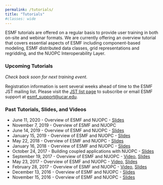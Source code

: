 ```yaml
---
permalink: /tutorials/
title: "Tutorials"
#classes: wide
---
```


ESMF tutorials are offered on a regular basis to provide user training in both on-site and webinar formats. We are currently offering an overview tutorial that covers essential aspects of ESMF including component-based modeling, ESMF distributed data classes, grid representations and regridding, and the NUOPC Interoperability Layer.  

### Upcoming Tutorials

*Check back soon for next training event.*

Registration information is sent several weeks ahead of time to the ESMF JST mailing list.  Please visit the [JST list page](http://mailman.cgd.ucar.edu/mailman/listinfo/esmf_jst) to subscribe or email ESMF support at [esmf_support@ucar.edu](mailto:esmf_support@ucar.edu).

### Past Tutorials, Slides, and Videos

- June 11, 2020 - Overview of ESMF and NUOPC - [Slides](https://tinyurl.com/esmf-slides-2020june11)
- November 7, 2019 - Overview of ESMF and NUOPC
- June 14, 2019 - Overview of ESMF and NUOPC - [Slides](https://docs.google.com/presentation/d/1E7RO7-nJC-7wd-QxAtdHSAvOO2jqhBuxzWka-00Tyao/edit?usp=sharing)
- January 15, 2019 - Overview of ESMF and NUOPC - [Slides](https://docs.google.com/presentation/d/1kPCTnyqCR7qcLB8oWCh0vbC65aRfhl-rx6Sgi_TeERI/edit?usp=sharing)
- May 22, 2018 - Overview of ESMF and NUOPC - [Slides](https://docs.google.com/presentation/d/1PJSgWlfNhio3a4sZwqX7fvKLaV_fOwvr-eTkD7pSWkc/edit?usp=sharing)
- January 16, 2018 - Overview of ESMF and NUOPC - [Slides](https://docs.google.com/presentation/d/1r-zq9ZnZ2Pv1X4XlHO1Ga7sr5ECC2y4ifzhLbcq7ZIQ/edit#slide=id.p4)
- October 24, 2017 - Building coupled applications with NUOPC - [Slides](https://docs.google.com/presentation/d/1g9AOcoolkG-vO8gu-FlESpIIKgy1Yo7eoM48CE4mZlc/edit#slide=id.p4)
- September 19, 2017 - Overview of ESMF and NUOPC - [Video](https://youtu.be/dDymKzV1NRA), [Slides](https://tinyurl.com/esmf-tutorial-2017sept19)
- May 23, 2017 - Overview of ESMF and NUOPC - [Video](https://youtu.be/PAmOwKoaXSk), [Slides](https://docs.google.com/presentation/d/1AqNQX7fzVPWmsoHJa--uQykWSV-LX75WB-72lx8gSU4/edit#slide=id.p4)
- February 28, 2017 - Overview of ESMF and NUOPC - [Video](https://youtu.be/PAmOwKoaXSk), [Slides](http://tinyurl.com/esmf-tutorial-2017feb28)
- December 13, 2016 - Overview of ESMF and NUOPC - [Slides](https://docs.google.com/presentation/d/16Tra4Y2MGhET9qluia72TfFm-kflYN4QbIM3-KlE9K4/edit?usp=sharing)
- November 15, 2016 - Overview of ESMF and NUOPC - [Slides](https://docs.google.com/presentation/d/1FzfJ5DbnRbaypTzGoicmx0xbJtor7tsG-D082KvV6T8/edit#slide=id.p4)

